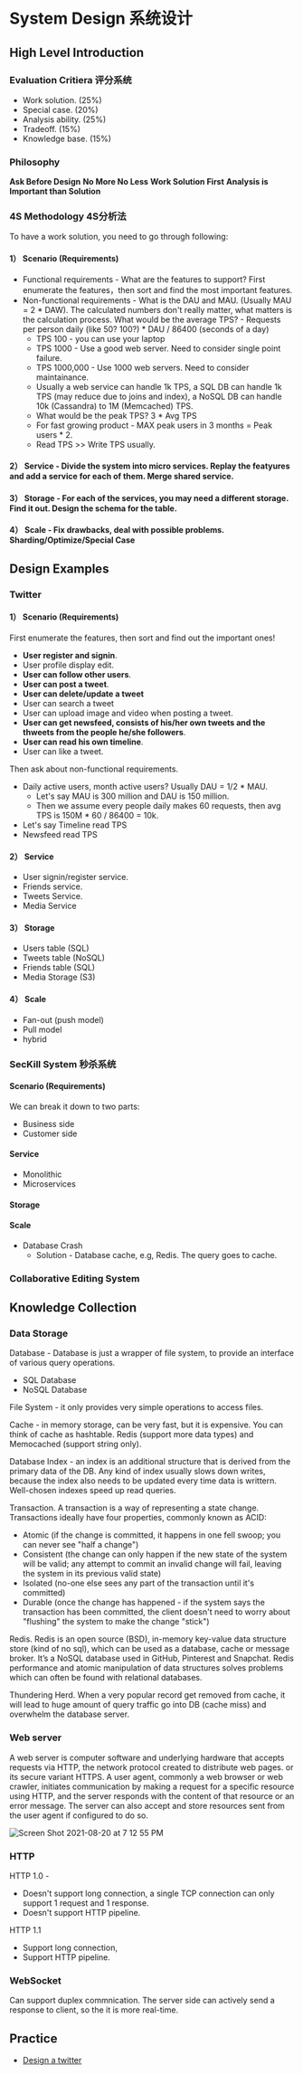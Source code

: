 # System Design 系统设计

## High Level Introduction

### Evaluation Critiera 评分系统

* Work solution. (25%) 
* Special case. (20%)
* Analysis ability. (25%)
* Tradeoff. (15%) 
* Knowledge base. (15%)

### Philosophy

**Ask Before Design**
**No More No Less**
**Work Solution First**
**Analysis is Important than Solution**

### 4S Methodology 4S分析法

To have a work solution, you need to go through following:

#### 1） Scenario (Requirements)

* Functional requirements - What are the features to support? First enumerate the features，then sort and find the most important features.
* Non-functional requirements - What is the DAU and MAU. (Usually MAU = 2 * DAW). The calculated numbers don't really matter, what matters is the calculation process. What would be the average TPS? - Requests per person daily (like 50? 100?) * DAU / 86400 (seconds of a day)
  * TPS 100 - you can use your laptop
  * TPS 1000 - Use a good web server. Need to consider single point failure.
  * TPS 1000,000 - Use 1000 web servers. Need to consider maintainance.
  * Usually a web service can handle 1k TPS, a SQL DB can handle 1k TPS (may reduce due to joins and index), a NoSQL DB can handle 10k (Cassandra) to 1M (Memcached) TPS.
  * What would be the peak TPS? 3 * Avg TPS
  * For fast growing product - MAX peak users in 3 months = Peak users * 2. 
  * Read TPS >> Write TPS usually.
   
#### 2） Service - Divide the system into micro services. Replay the featyures and add a service for each of them. Merge shared service.

#### 3） Storage - For each of the services, you may need a different storage. Find it out. Design the schema for the table.

#### 4） Scale - Fix drawbacks, deal with possible problems. Sharding/Optimize/Special Case

## Design Examples

### Twitter
#### 1） Scenario (Requirements)
First enumerate the features, then sort and find out the important ones!
* **User register and signin**.
* User profile display edit.
* **User can follow other users**.
* **User can post a tweet**.
* **User can delete/update a tweet**
* User can search a tweet
* User can upload image and video when posting a tweet.
* **User can get newsfeed, consists of his/her own tweets and the thweets from the people he/she followers**.
* **User can read his own timeline**.
* User can like a tweet.

Then ask about non-functional requirements. 
* Daily active users, month active users? Usually DAU = 1/2 * MAU. 
  * Let's say MAU is 300 million and DAU is 150 million.
  * Then we assume every people daily makes 60 requests, then avg TPS is 150M * 60 / 86400 = 10k.
* Let's say Timeline read TPS
* Newsfeed read TPS
#### 2） Service 
* User signin/register service.
* Friends service.
* Tweets Service.
* Media Service
#### 3） Storage
* Users table (SQL)
* Tweets table (NoSQL)
* Friends table (SQL)
* Media Storage (S3)
#### 4） Scale
* Fan-out (push model)
* Pull model
* hybrid 

###  SecKill System 秒杀系统
#### Scenario (Requirements)
We can break it down to two parts:
* Business side
* Customer side
#### Service
* Monolithic
* Microservices
#### Storage
#### Scale
* Database Crash
  * Solution - Database cache, e.g, Redis. The query goes to cache. 

### Collaborative Editing System

## Knowledge Collection
### Data Storage

Database - Database is just a wrapper of file system, to provide an interface of various query operations. 
* SQL Database
* NoSQL Database

File System - it only provides very simple operations to access files.

Cache - in memory storage, can be very fast, but it is expensive. You can think of cache as hashtable. Redis (support more data types) and Memocached (support string only).

Database Index - an index is an additional structure that is derived from the primary data of the DB. Any kind of index usually slows down writes, because the index also needs to be updated every time data is writtern. Well-chosen indexes speed up read queries. 

Transaction. A transaction is a way of representing a state change. Transactions ideally have four properties, commonly known as ACID:
* Atomic (if the change is committed, it happens in one fell swoop; you can never see "half a change")
* Consistent (the change can only happen if the new state of the system will be valid; any attempt to commit an invalid change will fail, leaving the system in its previous valid state)
* Isolated (no-one else sees any part of the transaction until it's committed)
* Durable (once the change has happened - if the system says the transaction has been committed, the client doesn't need to worry about "flushing" the system to make the change "stick")

Redis. Redis is an open source (BSD), in-memory key-value data structure store (kind of no sql), which can be used as a database, cache or message broker. It’s a NoSQL database used in GitHub, Pinterest and Snapchat. Redis performance and atomic manipulation of data structures solves problems which can often be found with relational databases.

Thundering Herd. When a very popular record get removed from cache, it will lead to huge amount of query traffic go into DB (cache miss) and overwhelm the database server.

### Web server

A web server is computer software and underlying hardware that accepts requests via HTTP, the network protocol created to distribute web pages. or its secure variant HTTPS. A user agent, commonly a web browser or web crawler, initiates communication by making a request for a specific resource using HTTP, and the server responds with the content of that resource or an error message. The server can also accept and store resources sent from the user agent if configured to do so.

![Screen Shot 2021-08-20 at 7 12 55 PM](https://user-images.githubusercontent.com/12690456/130301718-63960e34-3250-4a18-b7ae-92a7727771ba.png)

### HTTP

HTTP 1.0 -
* Doesn't support long connection, a single TCP connection can only support 1 request and 1 response.
* Doesn't support HTTP pipeline.

HTTP 1.1
* Support long connection, 
* Support HTTP pipeline. 

### WebSocket

Can support duplex commnication. The server side can actively send a response to client, so the it is more real-time.


## Practice
* [Design a twitter](https://github.com/dengkliu/system-design/blob/main/DesignTwitter.java)

